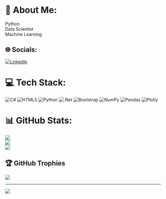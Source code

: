 # 💫 About Me:
Python<br>Data Scientist<br>Machine Learning


## 🌐 Socials:
[![LinkedIn](https://img.shields.io/badge/LinkedIn-%230077B5.svg?logo=linkedin&logoColor=white)](https://linkedin.com/in/https://www.linkedin.com/in/mustafadurdu/) 

# 💻 Tech Stack:
![C#](https://img.shields.io/badge/c%23-%23239120.svg?style=for-the-badge&logo=c-sharp&logoColor=white) ![HTML5](https://img.shields.io/badge/html5-%23E34F26.svg?style=for-the-badge&logo=html5&logoColor=white) ![Python](https://img.shields.io/badge/python-3670A0?style=for-the-badge&logo=python&logoColor=ffdd54) ![.Net](https://img.shields.io/badge/.NET-5C2D91?style=for-the-badge&logo=.net&logoColor=white) ![Bootstrap](https://img.shields.io/badge/bootstrap-%23563D7C.svg?style=for-the-badge&logo=bootstrap&logoColor=white) ![NumPy](https://img.shields.io/badge/numpy-%23013243.svg?style=for-the-badge&logo=numpy&logoColor=white) ![Pandas](https://img.shields.io/badge/pandas-%23150458.svg?style=for-the-badge&logo=pandas&logoColor=white) ![Plotly](https://img.shields.io/badge/Plotly-%233F4F75.svg?style=for-the-badge&logo=plotly&logoColor=white)
# 📊 GitHub Stats:
![](https://github-readme-stats.vercel.app/api?username=MustafaDrd&theme=dark&hide_border=false&include_all_commits=false&count_private=false)<br/>
![](https://github-readme-streak-stats.herokuapp.com/?user=MustafaDrd&theme=dark&hide_border=false)<br/>
![](https://github-readme-stats.vercel.app/api/top-langs/?username=MustafaDrd&theme=dark&hide_border=false&include_all_commits=false&count_private=false&layout=compact)

## 🏆 GitHub Trophies
![](https://github-profile-trophy.vercel.app/?username=MustafaDrd&theme=radical&no-frame=false&no-bg=true&margin-w=4)

---
[![](https://visitcount.itsvg.in/api?id=MustafaDrd&icon=0&color=0)](https://visitcount.itsvg.in)

<!-- Proudly created with GPRM ( https://gprm.itsvg.in ) -->

